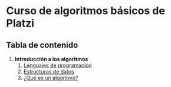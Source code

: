 # Curso de algoritmos básicos de Platzi

## Tabla de contenido
1. **Introducción a los algoritmos**
    1. [Lenguajes de programación](/introduccion_a_los_algoritmos/lenguajes_de_programacion/lenguajes_de_programacion.md)
    2. [Estructuras de datos](/introduccion_a_los_algoritmos/estructuras_de_datos/estructuras_de_datos.md)
    3. [¿Qué es un algoritmo?](/introduccion_a_los_algoritmos/que_es_un_algoritmo/que_es_un_algoritmo.md)